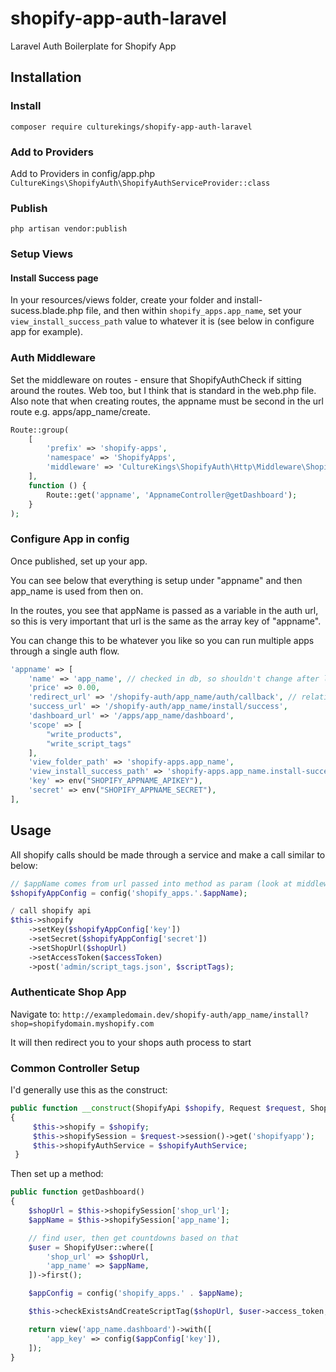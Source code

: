 # shopify-app-auth-laravel
Laravel Auth Boilerplate for Shopify App

## Installation
### Install
`composer require culturekings/shopify-app-auth-laravel`

### Add to Providers
Add to Providers in config/app.php
`CultureKings\ShopifyAuth\ShopifyAuthServiceProvider::class`

### Publish
`php artisan vendor:publish`

### Setup Views
#### Install Success page
In your resources/views folder, create your folder and install-sucess.blade.php file, and then within `shopify_apps.app_name`, set your `view_install_success_path` value to whatever it is (see below in configure app for example).

### Auth Middleware
Set the middleware on routes - ensure that ShopifyAuthCheck if sitting around the routes. Web too, but I think that is standard in the web.php file. Also note that when creating routes, the appname must be second in the url route e.g. apps/app_name/create.
```php
Route::group(
    [
        'prefix' => 'shopify-apps',
        'namespace' => 'ShopifyApps',
        'middleware' => 'CultureKings\ShopifyAuth\Http\Middleware\ShopifyAuthCheck'
    ],
    function () {
        Route::get('appname', 'AppnameController@getDashboard');
    }
);
```

### Configure App in config
Once published, set up your app.

You can see below that everything is setup under "appname" and then app_name is used from then on.

In the routes, you see that appName is passed as a variable in the auth url, so this is very important that url is the same as the array key of "appname". 

You can change this to be whatever you like so you can run multiple apps through a single auth flow.
```php
'appname' => [
    'name' => 'app_name', // checked in db, so shouldn't change after launch
    'price' => 0.00,
    'redirect_url' => '/shopify-auth/app_name/auth/callback', // relative uri
    'success_url' => '/shopify-auth/app_name/install/success',
    'dashboard_url' => '/apps/app_name/dashboard',
    'scope' => [
        "write_products",
        "write_script_tags"
    ],
    'view_folder_path' => 'shopify-apps.app_name',
    'view_install_success_path' => 'shopify-apps.app_name.install-success',
    'key' => env("SHOPIFY_APPNAME_APIKEY"),
    'secret' => env("SHOPIFY_APPNAME_SECRET"),
],
```


## Usage
All shopify calls should be made through a service and make a call similar to below:
```php
// $appName comes from url passed into method as param (look at middleware)
$shopifyAppConfig = config('shopify_apps.'.$appName);

/ call shopify api
$this->shopify
    ->setKey($shopifyAppConfig['key'])
    ->setSecret($shopifyAppConfig['secret'])
    ->setShopUrl($shopUrl)
    ->setAccessToken($accessToken)
    ->post('admin/script_tags.json', $scriptTags);
```

### Authenticate Shop App
Navigate to: `http://exampledomain.dev/shopify-auth/app_name/install?shop=shopifydomain.myshopify.com`

It will then redirect you to your shops auth process to start


### Common Controller Setup
I'd generally use this as the construct:
```php
public function __construct(ShopifyApi $shopify, Request $request, ShopifyAuthService $shopifyAuthService)
{
     $this->shopify = $shopify;
     $this->shopifySession = $request->session()->get('shopifyapp');
     $this->shopifyAuthService = $shopifyAuthService;
 }
```

Then set up a method:
```php
public function getDashboard()
{
    $shopUrl = $this->shopifySession['shop_url'];
    $appName = $this->shopifySession['app_name'];

    // find user, then get countdowns based on that
    $user = ShopifyUser::where([
        'shop_url' => $shopUrl,
        'app_name' => $appName,
    ])->first();

    $appConfig = config('shopify_apps.' . $appName);

    $this->checkExistsAndCreateScriptTag($shopUrl, $user->access_token, $user, $appName);

    return view('app_name.dashboard')->with([
        'app_key' => config($appConfig['key']),
    ]);
}
```
